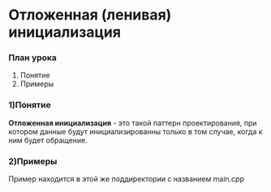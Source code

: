 # Отложенная (ленивая) инициализация

### План урока
1. Понятие
2. Примеры

### **1)Понятие**
**Отложенная инициализация** - это такой паттерн проектирования, при котором данные будут инициализированны только в том случае, когда к ним будет обращение.

### 2)Примеры
Пример находится в этой же поддиректории с названием main.cpp